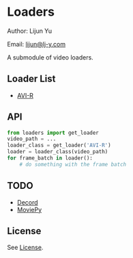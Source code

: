 # Loaders

Author: Lijun Yu

Email: lijun@lj-y.com

A submodule of video loaders.

## Loader List

* [AVI-R](https://pypi.org/project/avi-r/)

## API

```python
from loaders import get_loader
video_path = ...
loader_class = get_loader('AVI-R')
loader = loader_class(video_path)
for frame_batch in loader():
    # do something with the frame batch
```

## TODO

* [Decord](https://github.com/dmlc/decord)
* [MoviePy](https://pypi.org/project/moviepy/)

## License

See [License](LICENSE).
